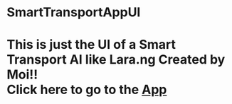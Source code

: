 # SmartTransportAppUI
<h1>This is just the UI of a Smart Transport AI like Lara.ng Created by Moi!!</h1.



<br>Click here to go to the <b><a href="https://hacktivist123.github.io/SmartTransportUI">App</a></b></br>
